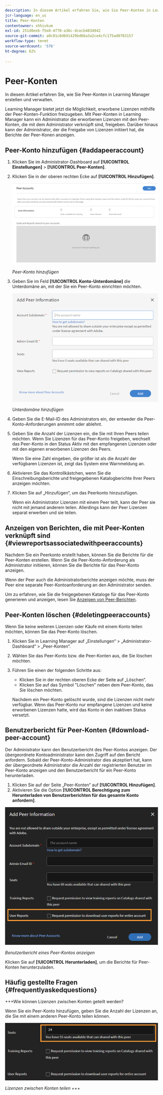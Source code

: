 ```yaml
---
description: In diesem Artikel erfahren Sie, wie Sie Peer-Konten in Learning Manager erstellen und verwalten.
jcr-language: en_us
title: Peer-Konten
contentowner: shhivkum
exl-id: 251d0eeb-f5e8-4f70-a36c-dcecb4834042
source-git-commit: a0c01c0d691429bd66a3a2ce4cfc175ad0703157
workflow-type: tm+mt
source-wordcount: '576'
ht-degree: 62%

---
```


# Peer-Konten

In diesem Artikel erfahren Sie, wie Sie Peer-Konten in Learning Manager erstellen und verwalten.

Learning Manager bietet jetzt die Möglichkeit, erworbene Lizenzen mithilfe der Peer-Konten-Funktion freizugeben. Mit Peer-Konten in Learning Manager kann ein Administrator die erworbenen Lizenzen mit den Peer-Konten, die mit dem Administrator verknüpft sind, freigeben. Darüber hinaus kann der Administrator, der die Freigabe von Lizenzen initiiert hat, die Berichte der Peer-Konen anzeigen.

## Peer-Konto hinzufügen {#addapeeraccount}

1. Klicken Sie im Administrator-Dashboard auf **[!UICONTROL Einstellungen]** > **[!UICONTROL Peer-Konten]**.
1. Klicken Sie in der oberen rechten Ecke auf **[!UICONTROL Hinzufügen]**.

   ![](assets/peeraccount.png)

   *Peer-Konto hinzufügen*

1. Geben Sie im Feld **[!UICONTROL Konto-Unterdomäne]** die Unterdomäne an, mit der Sie ein Peer-Konto einrichten möchten.

   ![](assets/addpeer.png)

   *Unterdomäne hinzufügen*

1. Geben Sie die E-Mail-ID des Administrators ein, der entweder die Peer-Konto-Anforderungen annimmt oder ablehnt.
1. Geben Sie die Anzahl der Lizenzen ein, die Sie mit Ihren Peers teilen möchten. Wenn Sie Lizenzen für das Peer-Konto freigeben, wechselt das Peer-Konto in den Status Aktiv mit den empfangenen Lizenzen oder mit den eigenen erworbenen Lizenzen des Peers.

   Wenn Sie eine Zahl eingeben, die größer ist als die Anzahl der verfügbaren Lizenzen ist, zeigt das System eine Warnmeldung an.

1. Aktivieren Sie das Kontrollkästchen, wenn Sie die Einschreibungsberichte und freigegebenen Katalogberichte Ihrer Peers anzeigen möchten.
1. Klicken Sie auf „Hinzufügen“, um das Peerkonto hinzuzufügen.

   Wenn ein Administrator Lizenzen mit einem Peer teilt, kann der Peer sie nicht mit jemand anderem teilen. Allerdings kann der Peer Lizenzen separat erwerben und sie teilen.

## Anzeigen von Berichten, die mit Peer-Konten verknüpft sind {#viewreportsassociatedwithpeeraccounts}

Nachdem Sie ein Peerkonto erstellt haben, können Sie die Berichte für die Peer-Konten erstellen. Wenn Sie die Peer-Konto-Anforderung als Administrator initiieren, können Sie die Berichte für das Peer-Konto anzeigen.

Wenn der Peer auch die Administratorberichte anzeigen möchte, muss der Peer eine separate Peer-Kontoanforderung an den Administrator senden.

Um zu erfahren, wie Sie die freigegebenen Kataloge für das Peer-Konto generieren und anzeigen, lesen Sie [Anzeigen von Peer-Berichten](reports.md#main-pars_header_894271250).

## Peer-Konten löschen {#deletingpeeraccounts}

Wenn Sie keine weiteren Lizenzen oder Käufe mit einem Konto teilen möchten, können Sie das Peer-Konto löschen.

1. Klicken Sie in Learning Manager auf „Einstellungen“ > „Administrator-Dashboard“ > „Peer-Konten“.
1. Wählen Sie das Peer-Konto bzw. die Peer-Konten aus, die Sie löschen möchten.
1. Führen Sie einen der folgenden Schritte aus:

   * Klicken Sie in der rechten oberen Ecke der Seite auf „Löschen“.
   * Klicken Sie auf das Symbol &quot;Löschen&quot; neben dem Peer-Konto, das Sie löschen möchten.

   Nachdem ein Peer-Konto gelöscht wurde, sind die Lizenzen nicht mehr verfügbar. Wenn das Peer-Konto nur empfangene Lizenzen und keine erworbenen Lizenzen hatte, wird das Konto in den inaktiven Status versetzt.

## Benutzerbericht für Peer-Konten {#download-peer-account}

Der Administrator kann den Benutzerbericht des Peer-Kontos anzeigen. Der übergeordnete Kontoadministrator kann den Zugriff auf den Bericht anfordern. Sobald der Peer-Konto-Administrator dies akzeptiert hat, kann der übergeordnete Administrator die Anzahl der registrierten Benutzer im Peer-Konto anzeigen und den Benutzerbericht für ein Peer-Konto herunterladen.

1. Klicken Sie auf der Seite „Peer-Konten“ auf **[!UICONTROL Hinzufügen]**.
1. Aktivieren Sie die Option **[!UICONTROL Berechtigung zum Herunterladen von Benutzerberichten für das gesamte Konto anfordern]**.

![](assets/image034.png)

*Benutzerbericht eines Peer-Kontos anzeigen*

Klicken Sie auf **[!UICONTROL Herunterladen]**, um die Berichte für Peer-Konten herunterzuladen.

## Häufig gestellte Fragen {#frequentlyaskedquestions}

+++Wie können Lizenzen zwischen Konten geteilt werden?

Wenn Sie ein Peer-Konto hinzufügen, geben Sie die Anzahl der Lizenzen an, die Sie mit einem anderen Peer-Konto teilen können.

![](assets/share-seats.png)

*Lizenzen zwischen Konten teilen*
+++
